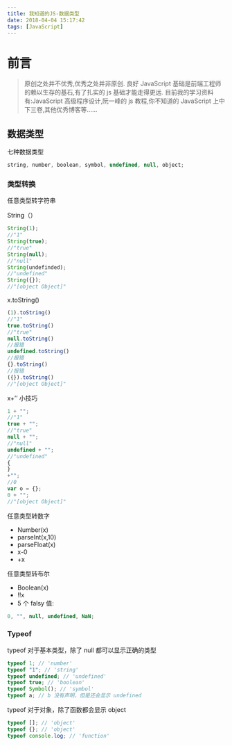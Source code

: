 ```yaml
---
title: 我知道的JS-数据类型
date: 2018-04-04 15:17:42
tags: [JavaScript]
---
```


# 前言

> 原创之处并不优秀,优秀之处并非原创.
> 良好 JavaScript 基础是前端工程师的赖以生存的基石,有了扎实的 js 基础才能走得更远.
> 目前我的学习资料有:JavaScript 高级程序设计,阮一峰的 js 教程,你不知道的 JavaScript 上中下三卷,其他优秀博客等......

<!-- more -->

## 数据类型

七种数据类型

```javascript
string, number, boolean, symbol, undefined, null, object;
```

### 类型转换

任意类型转字符串

String（）

```javascript
String(1);
//"1"
String(true);
//"true"
String(null);
//"null"
String(undefinded);
//"undefined"
String({});
//"[object Object]"
```

x.toString()

```javascript
(1).toString()
//"1"
true.toString()
//"true"
null.toString()
//报错
undefined.toString()
//报错
{}.toString()
//报错
({}).toString()
//"[object Object]"
```

x+’’ 小技巧

```javascript
1 + "";
//"1"
true + "";
//"true"
null + "";
//"null"
undefined + "";
//"undefined"
{
}
+"";
//0
var o = {};
0 + "";
//"[object Object]"
```

任意类型转数字

- Number(x)
- parseInt(x,10)
- parseFloat(x)
- x-0
- +x

任意类型转布尔

- Boolean(x)
- !!x
- 5 个 falsy 值:

```javascript
0, "", null, undefined, NaN;
```

### Typeof

typeof 对于基本类型，除了 null 都可以显示正确的类型

```javascript
typeof 1; // 'number'
typeof "1"; // 'string'
typeof undefined; // 'undefined'
typeof true; // 'boolean'
typeof Symbol(); // 'symbol'
typeof a; // b 没有声明，但是还会显示 undefined
```

typeof 对于对象，除了函数都会显示 object

```javascript
typeof []; // 'object'
typeof {}; // 'object'
typeof console.log; // 'function'
```
